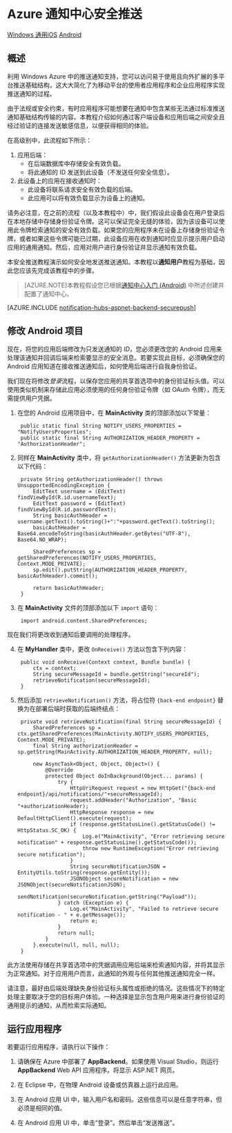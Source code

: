 <properties title="Azure Notification Hubs Secure Push" pageTitle="Azure 通知中心安全推送" metaKeywords="Azure push notifications, Azure notification hubs, secure push" description="了解如何从 Azure 将安全推送通知发送到 Android 应用。使用 Java 和 C# 编写的代码示例。" documentationCenter="Mobile" metaCanonical="" disqusComments="1" umbracoNaviHide="0" authors="sethm" manager="timlt" />

<tags ms.service="notification-hubs" ms.date="09/24/2014" wacn.date="08/29/2015" />

# Azure 通知中心安全推送

<div class="dev-center-tutorial-selector sublanding"> 
    	<a href="/documentation/articles/notification-hubs-aspnet-backend-windows-dotnet-secure-push" title="Windows 通用">Windows 通用</a><a href="/documentation/articles/notification-hubs-aspnet-backend-ios-secure-push" title="iOS">iOS</a> <a href="/documentation/articles/notification-hubs-aspnet-backend-android-secure-push" title="Android" class="current">Android</a>
</div>

## 概述

利用 Windows Azure 中的推送通知支持，您可以访问易于使用且向外扩展的多平台推送基础结构，这大大简化了为移动平台的使用者应用程序和企业应用程序实现推送通知的过程。

由于法规或安全约束，有时应用程序可能想要在通知中包含某些无法通过标准推送通知基础结构传输的内容。本教程介绍如何通过客户端设备和应用后端之间安全且经过验证的连接发送敏感信息，以便获得相同的体验。

在高级别中，此流程如下所示：

1. 应用后端：
	- 在后端数据库中存储安全有效负载。
	- 将此通知的 ID 发送到此设备（不发送任何安全信息）。
2. 此设备上的应用在接收通知时：
	- 此设备将联系请求安全有效负载的后端。
	- 此应用可以将有效负载显示为设备上的通知。

请务必注意，在之前的流程（以及本教程中）中，我们假设此设备会在用户登录后在本地存储中存储身份验证令牌。这可以保证完全无缝的体验，因为该设备可以使用此令牌检索通知的安全有效负载。如果您的应用程序未在设备上存储身份验证令牌，或者如果这些令牌可能已过期，此设备应用在收到通知时应显示提示用户启动应用的通用通知。然后，应用对用户进行身份验证并显示通知有效负载。

本安全推送教程演示如何安全地发送推送通知。本教程以**通知用户**教程为基础，因此您应该先完成该教程中的步骤。

> [AZURE.NOTE]本教程假设您已根据[通知中心入门 (Android)](/documentation/articles/notification-hubs-android-get-started) 中所述创建并配置了通知中心。

[AZURE.INCLUDE [notification-hubs-aspnet-backend-securepush](../includes/notification-hubs-aspnet-backend-securepush.md)]

## 修改 Android 项目

现在，将您的应用后端修改为只发送通知的 *ID*，您必须更改您的 Android 应用来处理该通知并回调后端来检索要显示的安全消息。若要实现此目标，必须确保您的 Android 应用知道在接收推送通知后，如何使用后端进行自我身份验证。

我们现在将修改*登录*流程，以保存您应用的共享首选项中的身份验证标头值。可以使用类似机制来存储此应用必须使用的任何身份验证令牌（如 OAuth 令牌），而无需提供用户凭据。

1. 在您的 Android 应用项目中，在 **MainActivity** 类的顶部添加以下常量：

		public static final String NOTIFY_USERS_PROPERTIES = "NotifyUsersProperties";
		public static final String AUTHORIZATION_HEADER_PROPERTY = "AuthorizationHeader";

2. 同样在 **MainActivity** 类中，将 `getAuthorizationHeader()` 方法更新为包含以下代码：

		private String getAuthorizationHeader() throws UnsupportedEncodingException {
			EditText username = (EditText) findViewById(R.id.usernameText);
    		EditText password = (EditText) findViewById(R.id.passwordText);
    		String basicAuthHeader = username.getText().toString()+":"+password.getText().toString();
    		basicAuthHeader = Base64.encodeToString(basicAuthHeader.getBytes("UTF-8"), Base64.NO_WRAP);
    	
    		SharedPreferences sp = getSharedPreferences(NOTIFY_USERS_PROPERTIES, Context.MODE_PRIVATE);
    		sp.edit().putString(AUTHORIZATION_HEADER_PROPERTY, basicAuthHeader).commit();
    	
    		return basicAuthHeader;
		}

3. 在 **MainActivity** 文件的顶部添加以下 `import` 语句：

		import android.content.SharedPreferences;

现在我们将更改收到通知后要调用的处理程序。

4. 在 **MyHandler** 类中，更改 `OnReceive()` 方法以包含下列内容：

		public void onReceive(Context context, Bundle bundle) {
	    	ctx = context;   
	    	String secureMessageId = bundle.getString("secureId");
	    	retrieveNotification(secureMessageId);
		}

5. 然后添加 `retrieveNotification()` 方法，将占位符 `{back-end endpoint}` 替换为在部署后端时获取的后端终结点：

		private void retrieveNotification(final String secureMessageId) {
			SharedPreferences sp = ctx.getSharedPreferences(MainActivity.NOTIFY_USERS_PROPERTIES, Context.MODE_PRIVATE);
    		final String authorizationHeader = sp.getString(MainActivity.AUTHORIZATION_HEADER_PROPERTY, null);
		
			new AsyncTask<Object, Object, Object>() {
				@Override
				protected Object doInBackground(Object... params) {
					try {
						HttpUriRequest request = new HttpGet("{back-end endpoint}/api/notifications/"+secureMessageId);
						request.addHeader("Authorization", "Basic "+authorizationHeader);
						HttpResponse response = new DefaultHttpClient().execute(request);
						if (response.getStatusLine().getStatusCode() != HttpStatus.SC_OK) {
							Log.e("MainActivity", "Error retrieving secure notification" + response.getStatusLine().getStatusCode());
							throw new RuntimeException("Error retrieving secure notification");
						}
						String secureNotificationJSON = EntityUtils.toString(response.getEntity());
						JSONObject secureNotification = new JSONObject(secureNotificationJSON);
						sendNotification(secureNotification.getString("Payload"));
					} catch (Exception e) {
						Log.e("MainActivity", "Failed to retrieve secure notification - " + e.getMessage());
						return e;
					}
					return null;
				}
			}.execute(null, null, null);
		}
		

此方法使用存储在共享首选项中的凭据调用应用后端来检索通知内容，并将其显示为正常通知。对于应用用户而言，此通知的外观与任何其他推送通知完全一样。

请注意，最好由后端处理缺失身份验证标头属性或拒绝的情况。这些情况下的特定处理主要取决于您的目标用户体验。一种选择是显示包含用户用来进行身份验证的通用提示的通知，从而检索实际通知。

## 运行应用程序

若要运行应用程序，请执行以下操作：

1. 请确保在 Azure 中部署了 **AppBackend**。如果使用 Visual Studio，则运行 **AppBackend** Web API 应用程序。将显示 ASP.NET 网页。

2. 在 Eclipse 中，在物理 Android 设备或仿真器上运行此应用。

3. 在 Android 应用 UI 中，输入用户名和密码。这些信息可以是任意字符串，但必须是相同的值。

4. 在 Android 应用 UI 中，单击“登录”。然后单击“发送推送”。

<!---HONumber=67-->